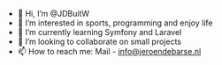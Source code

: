 - 👋 Hi, I’m @JDBuitW
- 👀 I’m interested in sports, programming and enjoy life
- 🌱 I’m currently learning Symfony and Laravel
- 💞️ I’m looking to collaborate on small projects
- 📫 How to reach me: Mail - info@jeroendebarse.nl

<!---
JDBuitW/JDBuitW is a ✨ special ✨ repository because its `README.md` (this file) appears on your GitHub profile.
You can click the Preview link to take a look at your changes.
--->
